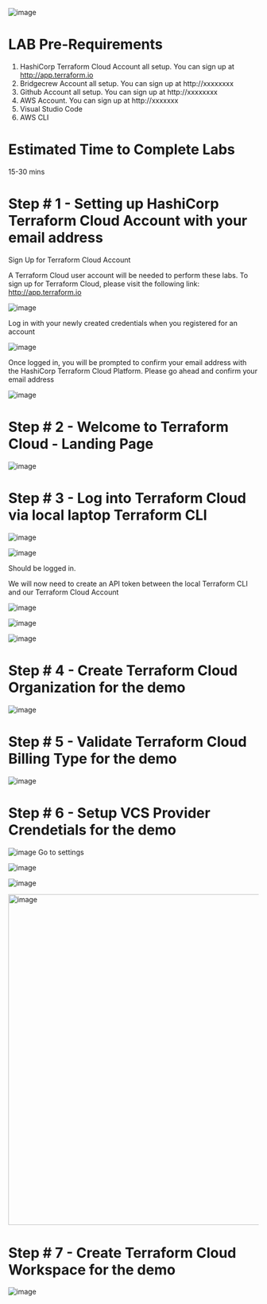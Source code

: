 ![image](https://user-images.githubusercontent.com/98493117/151415048-45bda2e2-74d8-41f7-8a37-5638f3164cd1.png)

# LAB Pre-Requirements

1) HashiCorp Terraform Cloud Account all setup. You can sign up at http://app.terraform.io
2) Bridgecrew Account all setup. You can sign up at http://xxxxxxxx
3) Github Account all setup. You can sign up at http://xxxxxxxx
4) AWS Account. You can sign up at http://xxxxxxx
5) Visual Studio Code
6) AWS CLI


# Estimated Time to Complete Labs

15-30 mins

# Step # 1 - Setting up HashiCorp Terraform Cloud Account with your email address

Sign Up for Terraform Cloud Account

A Terraform Cloud user account will be needed to perform these labs.  To sign up for Terraform Cloud, please visit the following link:
http://app.terraform.io

![image](https://user-images.githubusercontent.com/98493117/151415346-b11dd452-e77b-438b-a214-45483cb9b61f.png)

Log in with your newly created credentials when you registered for an account

![image](https://user-images.githubusercontent.com/98493117/151415571-3bdd5043-8f9c-4572-b4a9-c259b5464b99.png)


Once logged in, you will be prompted to confirm your email address with the HashiCorp Terraform Cloud Platform. Please go ahead and confirm your email address

![image](https://user-images.githubusercontent.com/98493117/151415695-e046ef52-6abf-4ec8-8f49-f03de57e259b.png)

# Step # 2 - Welcome to Terraform Cloud - Landing Page

![image](https://user-images.githubusercontent.com/98493117/151415906-dbd2a101-50ec-44be-9148-64c0943379d7.png)


# Step # 3 - Log into Terraform Cloud via local laptop Terraform CLI

![image](https://user-images.githubusercontent.com/98493117/151416382-0c807e85-67f0-46e5-b3df-56e4dacc6513.png)

![image](https://user-images.githubusercontent.com/98493117/151416462-6bacd68c-6dfe-41c3-bc82-2c00c9170695.png)

Should be logged in.

We will now need to create an API token between the local Terraform CLI and our Terraform Cloud Account

![image](https://user-images.githubusercontent.com/98493117/151416615-9d21a25c-a052-4fb9-84fe-c73c38d5ca30.png)

![image](https://user-images.githubusercontent.com/98493117/151416747-5ba2a853-9bdb-40b9-9f1d-c377d2b1fb5c.png)

![image](https://user-images.githubusercontent.com/98493117/151416818-2173898a-4983-4d73-8a08-0b539ad3c5f7.png)

# Step # 4 - Create Terraform Cloud Organization for the demo

![image](https://user-images.githubusercontent.com/98493117/151416962-42ea163d-d5f6-4c2d-9bf4-a716c17b42fd.png)

# Step # 5 - Validate Terraform Cloud Billing Type for the demo

![image](https://user-images.githubusercontent.com/98493117/151417095-45eae011-6a56-4b70-9cf6-b93bf5668b94.png)

# Step # 6 - Setup VCS Provider Crendetials for the demo

![image](https://user-images.githubusercontent.com/98493117/151417685-ec7c98e0-23f6-41cc-a098-33267cb11999.png)
 Go to settings
 
 ![image](https://user-images.githubusercontent.com/98493117/151417871-7014e9f0-dc67-4354-a1c8-f7a72fb25357.png)

![image](https://user-images.githubusercontent.com/98493117/151418210-834fdd57-b04e-4938-847d-92badf5bfddf.png)

<img width="664" alt="image" src="https://user-images.githubusercontent.com/98493117/151418402-2e0206e4-bf47-4005-b39b-c92648cd4d59.png">




# Step # 7 - Create Terraform Cloud Workspace for the demo

![image](https://user-images.githubusercontent.com/98493117/151417265-b4822ae2-7d83-425d-bff1-9276f27b0d1a.png)



